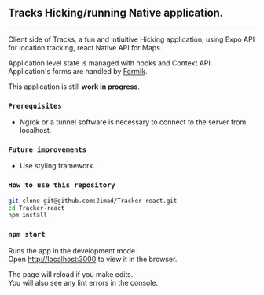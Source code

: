 ## Tracks Hicking/running Native application.

---

Client side of Tracks, a fun and intiuitive Hicking application, using Expo API for location tracking, react Native API for Maps.

Application level state is managed with hooks and Context API.
Application's forms are handled by [Formik](https://formik.org/).

This application is still **work in progress**.

### `Prerequisites`

- Ngrok or a tunnel software is necessary to connect to the server from localhost.

### `Future improvements`

- Use styling framework.

### `How to use this repository`

```bash
git clone git@github.com:2imad/Tracker-react.git
cd Tracker-react
npm install


```

### `npm start`

Runs the app in the development mode.<br />
Open [http://localhost:3000](http://localhost:3000) to view it in the browser.

The page will reload if you make edits.<br />
You will also see any lint errors in the console.
